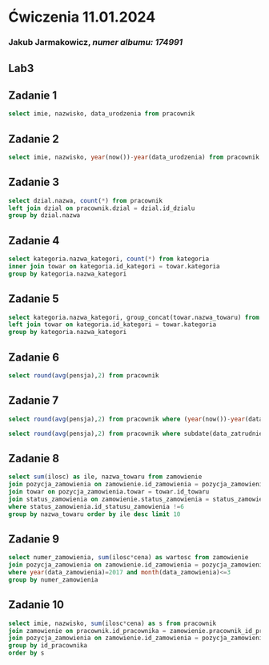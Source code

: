 
# Ćwiczenia 11.01.2024
### Jakub Jarmakowicz, _numer albumu: 174991_
## Lab3 
## Zadanie 1
```sql
select imie, nazwisko, data_urodzenia from pracownik
```
## Zadanie 2
```sql
select imie, nazwisko, year(now())-year(data_urodzenia) from pracownik
```
## Zadanie 3
```sql
select dzial.nazwa, count(*) from pracownik
left join dzial on pracownik.dzial = dzial.id_dzialu
group by dzial.nazwa
```
## Zadanie 4
```sql
select kategoria.nazwa_kategori, count(*) from kategoria
inner join towar on kategoria.id_kategori = towar.kategoria
group by kategoria.nazwa_kategori
```
## Zadanie 5
```sql
select kategoria.nazwa_kategori, group_concat(towar.nazwa_towaru) from kategoria
left join towar on kategoria.id_kategori = towar.kategoria
group by kategoria.nazwa_kategori
```
## Zadanie 6
```sql
select round(avg(pensja),2) from pracownik
```
## Zadanie 7
```sql
select round(avg(pensja),2) from pracownik where (year(now())-year(data_zatrudnienia))>=5

select round(avg(pensja),2) from pracownik where subdate(data_zatrudnienia, interval 5 year)

```
## Zadanie 8
```sql
select sum(ilosc) as ile, nazwa_towaru from zamowienie 
join pozycja_zamowienia on zamowienie.id_zamowienia = pozycja_zamowienia.zamowienie
join towar on pozycja_zamowienia.towar = towar.id_towaru 
join status_zamowienia on zamowienie.status_zamowienia = status_zamowienia.id_statusu_zamowienia
where status_zamowienia.id_statusu_zamowienia !=6
group by nazwa_towaru order by ile desc limit 10
```
## Zadanie 9
```sql
select numer_zamowienia, sum(ilosc*cena) as wartosc from zamowienie 
join pozycja_zamowienia on zamowienie.id_zamowienia = pozycja_zamowienia.zamowienie
where year(data_zamowienia)=2017 and month(data_zamowienia)<=3
group by numer_zamowienia
```
## Zadanie 10
```sql
select imie, nazwisko, sum(ilosc*cena) as s from pracownik
join zamowienie on pracownik.id_pracownika = zamowienie.pracownik_id_pracownika
join pozycja_zamowienia on zamowienie.id_zamowienia = pozycja_zamowienia.zamowienie
group by id_pracownika 
order by s
```

